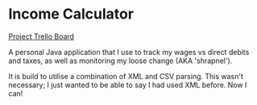 # Income Calculator

[Project Trello Board](https://trello.com/b/l9aSfqFc/income-calculator-app "Income Calculator App | Trello")

A personal Java application that I use to track my wages vs direct debits and taxes, as well as monitoring my loose change (AKA 'shrapnel').

It is build to utilise a combination of XML and CSV parsing. This wasn't necessary; I just wanted to be able to say I had used XML before. Now I can!
